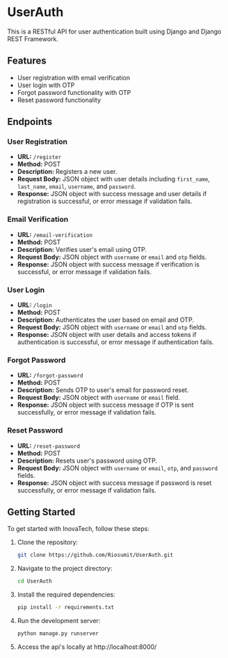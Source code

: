 # UserAuth

This is a RESTful API for user authentication built using Django and Django REST Framework.

## Features

- User registration with email verification
- User login with OTP
- Forgot password functionality with OTP
- Reset password functionality

## Endpoints

### User Registration

- **URL:** `/register`
- **Method:** POST
- **Description:** Registers a new user.
- **Request Body:** JSON object with user details including `first_name`, `last_name`, `email`, `username`, and `password`.
- **Response:** JSON object with success message and user details if registration is successful, or error message if validation fails.

### Email Verification

- **URL:** `/email-verification`
- **Method:** POST
- **Description:** Verifies user's email using OTP.
- **Request Body:** JSON object with `username` or `email` and `otp` fields.
- **Response:** JSON object with success message if verification is successful, or error message if validation fails.

### User Login

- **URL:** `/login`
- **Method:** POST
- **Description:** Authenticates the user based on email and OTP.
- **Request Body:** JSON object with `username` or `email` and `otp` fields.
- **Response:** JSON object with user details and access tokens if authentication is successful, or error message if authentication fails.

### Forgot Password

- **URL:** `/forgot-password`
- **Method:** POST
- **Description:** Sends OTP to user's email for password reset.
- **Request Body:** JSON object with `username` or `email` field.
- **Response:** JSON object with success message if OTP is sent successfully, or error message if validation fails.

### Reset Password

- **URL:** `/reset-password`
- **Method:** POST
- **Description:** Resets user's password using OTP.
- **Request Body:** JSON object with `username` or `email`, `otp`, and `password` fields.
- **Response:** JSON object with success message if password is reset successfully, or error message if validation fails.

## Getting Started

To get started with InovaTech, follow these steps:

1. Clone the repository:

   ```bash
   git clone https://github.com/Riosumit/UserAuth.git

2. Navigate to the project directory:
   ```bash
   cd UserAuth

3. Install the required dependencies:
   ```bash
   pip install -r requirements.txt

4. Run the development server:
   ```bash
   python manage.py runserver
   
5. Access the api's locally at http://localhost:8000/
